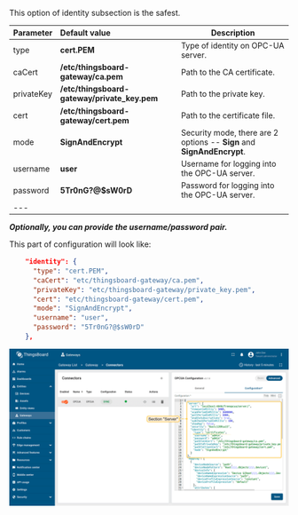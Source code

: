 This option of identity subsection is the safest.

| **Parameter** | **Default value**                             | **Description**                                                           |
|:-|:-|-
| type          | **cert.PEM**                                  | Type of identity on OPC-UA server.                                        |
| caCert        | **/etc/thingsboard-gateway/ca.pem**           | Path to the CA certificate.                                               |
| privateKey    | **/etc/thingsboard-gateway/private_key.pem**  | Path to the private key.                                                  |
| cert          | **/etc/thingsboard-gateway/cert.pem**         | Path to the certificate file.                                             |
| mode          | **SignAndEncrypt**                            | Security mode, there are 2 options -- **Sign** and **SignAndEncrypt**.    |  
| username      | **user**                                      | Username for logging into the OPC-UA server.                              |
| password      | **5Tr0nG?@$sW0rD**                            | Password for logging into the OPC-UA server.                              |
|---

***Optionally, you can provide the username/password pair.***

This part of configuration will look like:  

```json
    "identity": {
      "type": "cert.PEM",
      "caCert": "etc/thingsboard-gateway/ca.pem",
      "privateKey": "etc/thingsboard-gateway/private_key.pem", 
      "cert": "etc/thingsboard-gateway/cert.pem",
      "mode": "SignAndEncrypt",
      "username": "user",
      "password": "5Tr0nG?@$sW0rD"
    },
```

![image](/images/gateway/opc-ua-connector/opc-ua-section-application-advanced-certificates-1-ce.png)
